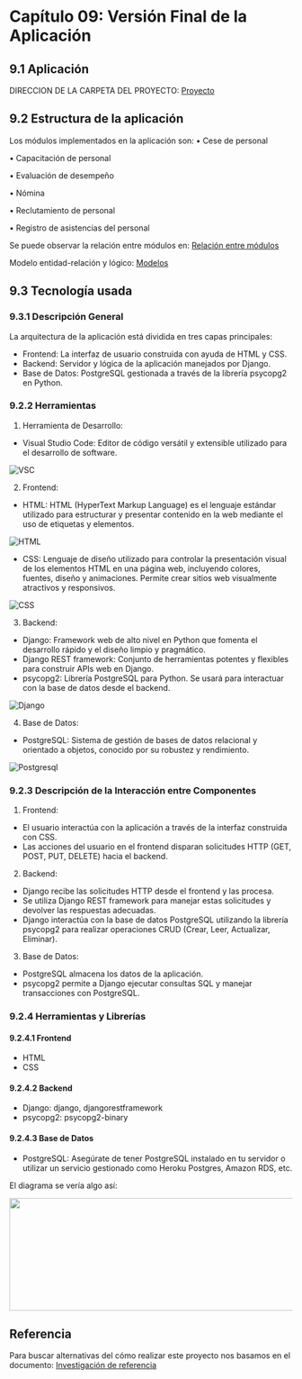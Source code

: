 # Capítulo 09: Versión Final de la Aplicación

## 9.1 Aplicación
DIRECCION DE LA CARPETA DEL PROYECTO: [Proyecto](https://github.com/N4VHI/Proyecto_DBD)

## 9.2 Estructura de la aplicación
Los módulos implementados en la aplicación son:
• Cese de personal

• Capacitación de personal

• Evaluación de desempeño

• Nómina

• Reclutamiento de personal

• Registro de asistencias del personal

Se puede observar la relación entre módulos en: [Relación entre módulos](../CAP1/1.md)

Modelo entidad-relación y lógico: [Modelos](../CAP3/3.md)

## 9.3 Tecnología usada
### 9.3.1 Descripción General
La arquitectura de la aplicación está dividida en tres capas principales:

- Frontend: La interfaz de usuario construida con ayuda de HTML y CSS.
- Backend: Servidor y lógica de la aplicación manejados por Django.
- Base de Datos: PostgreSQL gestionada a través de la librería psycopg2 en Python.

### 9.2.2 Herramientas
1. Herramienta de Desarrollo:
- Visual Studio Code: Editor de código versátil y extensible utilizado para el desarrollo de software.

![VSC](vsc.png)

2. Frontend:
- HTML: HTML (HyperText Markup Language) es el lenguaje estándar utilizado para estructurar y presentar contenido en la web mediante el uso de etiquetas y elementos.

![HTML](html.png)

- CSS: Lenguaje de diseño utilizado para controlar la presentación visual de los elementos HTML en una página web, incluyendo colores, fuentes, diseño y animaciones. Permite crear sitios web visualmente atractivos y responsivos.

![CSS](css.png)

3. Backend:
- Django: Framework web de alto nivel en Python que fomenta el desarrollo rápido y el diseño limpio y pragmático.
- Django REST framework: Conjunto de herramientas potentes y flexibles para construir APIs web en Django.
- psycopg2: Librería PostgreSQL para Python. Se usará para interactuar con la base de datos desde el backend.

![Django](django.png) 

4. Base de Datos:
- PostgreSQL: Sistema de gestión de bases de datos relacional y orientado a objetos, conocido por su robustez y rendimiento.

![Postgresql](postgresql.png) 

### 9.2.3 Descripción de la Interacción entre Componentes
1. Frontend:

- El usuario interactúa con la aplicación a través de la interfaz construida con CSS.
- Las acciones del usuario en el frontend disparan solicitudes HTTP (GET, POST, PUT, DELETE) hacia el backend.

2. Backend:

- Django recibe las solicitudes HTTP desde el frontend y las procesa.
- Se utiliza Django REST framework para manejar estas solicitudes y devolver las respuestas adecuadas.
- Django interactúa con la base de datos PostgreSQL utilizando la librería psycopg2 para realizar operaciones CRUD (Crear, Leer, Actualizar, Eliminar).

3. Base de Datos:

- PostgreSQL almacena los datos de la aplicación.
- psycopg2 permite a Django ejecutar consultas SQL y manejar transacciones con PostgreSQL.

### 9.2.4 Herramientas y Librerías
#### 9.2.4.1 Frontend
- HTML
- CSS

#### 9.2.4.2 Backend
- Django: django, djangorestframework
- psycopg2: psycopg2-binary

#### 9.2.4.3 Base de Datos
- PostgreSQL: Asegúrate de tener PostgreSQL instalado en tu servidor o utilizar un servicio gestionado como Heroku Postgres, Amazon RDS, etc.

El diagrama se vería algo así:
<br>
<link rel="stylesheet" type="text/css" href="estilos.css">
<img src="Relacion.png" width="700" height="200"><br>

## Referencia

Para buscar alternativas del cómo realizar este proyecto nos basamos en el documento:
[Investigación de referencia](https://dspace.lib.ntua.gr/xmlui/bitstream/handle/123456789/54652/%CE%94%CE%99%CE%A0%CE%9B_%CE%91%CE%92%CE%A1%CE%91%CE%9C%CE%99%CE%94%CE%97%CE%A3_%CE%A8%CE%91%CE%A1%CE%A1%CE%91%CE%A3.pdf?sequence=1)
